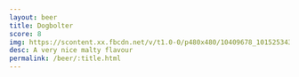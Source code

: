 ```yaml
---
layout: beer
title: Dogbolter
score: 8
img: https://scontent.xx.fbcdn.net/v/t1.0-0/p480x480/10409678_10152534301618745_7574186216754130853_n.jpg?oh=a68f0ec69ba356fcb2c9906b845df9e1&oe=58910404
desc: A very nice malty flavour
permalink: /beer/:title.html
---
```

